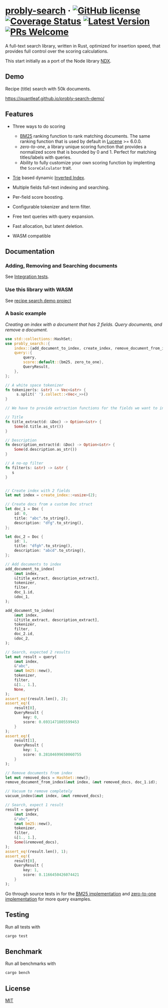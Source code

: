 # [probly-search](https://github.com/quantleaf/probly-search) &middot; [![GitHub license](https://img.shields.io/badge/license-MIT-blue.svg)](https://github.com/quantleaf/probly-search/blob/master/LICENSE) [![Coverage Status](https://coveralls.io/repos/github/quantleaf/probly-search/badge.svg?branch=master&service=github)](https://coveralls.io/github/quantleaf/probly-search?branch=master) [![Latest Version]][crates.io] [![PRs Welcome](https://img.shields.io/badge/PRs-welcome-brightgreen.svg)](https://github.com/quantleaf/probly-search)

[Latest Version]: https://img.shields.io/crates/v/probly-search.svg
[crates.io]: https://crates.io/crates/probly-search

A full-text search library, written in Rust, optimized for insertion speed, that provides full control over the scoring calculations.

This start initially as a port of the Node library [NDX](https://github.com/ndx-search/ndx).

## Demo
Recipe (title) search with 50k documents.

https://quantleaf.github.io/probly-search-demo/

## Features 
- Three ways to do scoring
    -   [BM25](https://en.wikipedia.org/wiki/Okapi_BM25) ranking function to rank matching documents. The same ranking function that is used by default in [Lucene](http://lucene.apache.org/core/) >= 6.0.0.
    -   *zero-to-one*, a library unique scoring function that provides a normalized score that is bounded by 0 and 1. Perfect for matching titles/labels with queries.
    -   Ability to fully customize your own scoring function by implenting the `ScoreCalculator` trait. 

- [Trie](https://en.wikipedia.org/wiki/Trie) based dynamic
  [Inverted Index](https://en.wikipedia.org/wiki/Inverted_index).
- Multiple fields full-text indexing and searching.
- Per-field score boosting.
- Configurable tokenizer and term filter.
- Free text queries with query expansion.
- Fast allocation, but latent deletion.
- WASM compatible


## Documentation 
### Adding, Removing and Searching documents
See [Integration tests](/tests/integrations_tests.rs).

### Use this library with WASM
See [recipe search demo project](https://github.com/quantleaf/probly-search-demo)

### A basic example
*Creating an index with a document that has 2 fields. Query documents, and remove a document.*
```rust
use std::collections::HashSet;
use probly_search::{
    index::{add_document_to_index, create_index, remove_document_from_index, Index},
    query::{
        query,
        score::default::{bm25, zero_to_one},
        QueryResult,
    },
};

// A white space tokenizer
fn tokenizer(s: &str) -> Vec<&str> {
     s.split(' ').collect::<Vec<_>>()
}

// We have to provide extraction functions for the fields we want to index

// Title
fn title_extract(d: &Doc) -> Option<&str> {
    Some(d.title.as_str())
}

// Description
fn description_extract(d: &Doc) -> Option<&str> {
    Some(d.description.as_str())
}

// A no-op filter
fn filter(s: &str) -> &str {
   s
}


// Create index with 2 fields
let mut index = create_index::<usize>(2);

// Create docs from a custom Doc struct
let doc_1 = Doc {
    id: 0,
    title: "abc".to_string(),
    description: "dfg".to_string(),
};

let doc_2 = Doc {
    id: 1,
    title: "dfgh".to_string(),
    description: "abcd".to_string(),
};

// Add documents to index
add_document_to_index(
    &mut index,
    &[title_extract, description_extract],
    tokenizer,
    filter,
    doc_1.id,
    &doc_1,
);

add_document_to_index(
    &mut index,
    &[title_extract, description_extract],
    tokenizer,
    filter,
    doc_2.id,
    &doc_2,
);

// Search, expected 2 results
let mut result = query(
    &mut index,
    &"abc",
    &mut bm25::new(),
    tokenizer,
    filter,
    &[1., 1.],
    None,
);
assert_eq!(result.len(), 2);
assert_eq!(
    result[0],
    QueryResult {
        key: 0,
        score: 0.6931471805599453
    }
);
assert_eq!(
    result[1],
    QueryResult {
        key: 1,
        score: 0.28104699650060755
    }
);

// Remove documents from index
let mut removed_docs = HashSet::new();
remove_document_from_index(&mut index, &mut removed_docs, doc_1.id);

// Vacuum to remove completely
vacuum_index(&mut index, &mut removed_docs);

// Search, expect 1 result
result = query(
    &mut index,
    &"abc",
    &mut bm25::new(),
    tokenizer,
    filter,
    &[1., 1.],
    Some(&removed_docs),
);
assert_eq!(result.len(), 1);
assert_eq!(
    result[0],
    QueryResult {
        key: 1,
        score: 0.1166450426074421
    }
);
```

Go through source tests in for the [BM25 implementation](https://github.com/quantleaf/probly-search/blob/master/src/query/score/default/bm25.rs) and [zero-to-one implementation](https://github.com/quantleaf/probly-search/blob/master/src/query/score/default/zero_to_one.rs) for more query examples.

## Testing
Run all tests with
```rust
cargo test
```

## Benchmark
Run all benchmarks with
```rust
cargo bench
```

## License

[MIT](http://opensource.org/licenses/MIT)
